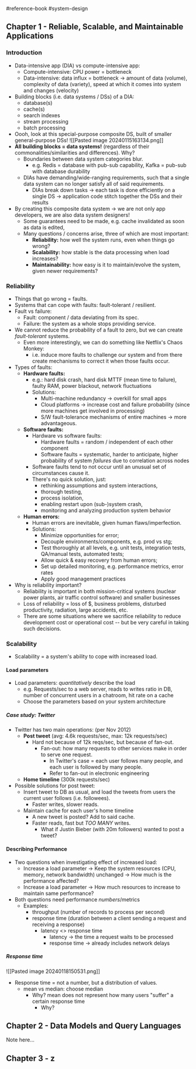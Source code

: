 #reference-book #system-design

## Chapter 1 - Reliable, Scalable, and Maintainable Applications

### Introduction
- Data-intensive app (DIA) vs compute-intensive app:
	- Compute-intensive: CPU power = bottleneck
	- Data-intensive: data influx = bottleneck -> amount of data (volume), complexity of data (variety), speed at which it comes into system and changes (velocity)
- Building blocks (i.e. data systems / DSs) of a DIA:
	- database(s)
	- cache(s)
	- search indexes
	- stream processing
	- batch processing
- Oooh, look at this special-purpose composite DS, built of smaller general-purpose DSs!
	![[Pasted image 20240115163134.png]]
- **All building blocks = data systems!** (regardless of their commonalities/similarities and differences). Why?
	- Boundaries between data system categories blur.
		- e.g. Redis = database with pub-sub capability, Kafka = pub-sub with database durability
	- DIAs have demanding/wide-ranging requirements, such that a single data system can no longer satisfy all of said requirements.
		- DIAs break down tasks -> each task is done efficiently on a single DS -> application code stitch together the DSs and their results
- By creating this composite data system -> we are not only app developers, we are also data system designers!
	- Some guarantees need to be made, e.g. cache invalidated as soon as data is edited, 
	- Many questions / concerns arise, three of which are most important:
		- **Reliability:** how well the system runs, even when things go wrong?
		- **Scalability:** how stable is the data processing when load increases?
		- **Maintainability:** how easy is it to maintain/evolve the system, given newer requirements?
### Reliability
- Things that go wrong = faults.
- Systems that can cope with faults: fault-tolerant / resilient.
- Fault vs failure:
	- Fault: component / data deviating from its spec.
	- Failure: the system as a whole stops providing service.
- We cannot reduce the probability of a fault to zero, but we can create *fault-tolerant* systems.
	- Even more interestingly, we can do something like Netflix's Chaos Monkey:
		- i.e. induce more faults to challenge our system and from there create mechanisms to correct it when those faults occur.
- Types of faults:
	- **Hardware faults:**
		- e.g.: hard disk crash, hard disk MTTF (mean time to failure), faulty RAM, power blackout, network fluctuations
		- Solutions:
			- Multi-machine redundancy -> overkill for small apps
			- Cloud platforms -> increase cost and failure probability (since more machines get involved in processing)
			- S/W fault-tolerance mechanisms of entire machines -> more advantageous.
	- **Software faults:**
		- Hardware vs software faults:
			- Hardware faults = random / independent of each other component
			- Software faults = systematic, harder to anticipate, higher probability of system *failures* due to correlation across nodes
		- Software faults tend to not occur until an unusual set of circumstances cause it.
		- There's no quick solution, just:
			- rethinking assumptions and system interactions,
			- thorough testing,
			- process isolation,
			- enabling restart upon (sub-)system crash,
			- monitoring and analyzing production system behavior
	- **Human errors:**
		- Human errors are inevitable, given human flaws/imperfection.
		- Solutions:
			- Minimize opportunities for error;
			- Decouple environments/components, e.g. prod vs stg;
			- Test thoroughly at all levels, e.g. unit tests, integration tests, QA/manual tests, automated tests;
			- Allow quick & easy recovery from human errors;
			- Set up detailed monitoring, e.g. performance metrics, error rates
			- Apply good management practices
- Why is reliability important?
	- Reliability is important in both mission-critical systems (nuclear power plants, air traffic control software) and smaller businesses
	- Loss of reliability = loss of $, business problems, disturbed productivity, radiation, large accidents, etc.
	- There are some situations where we sacrifice reliability to reduce development cost or operational cost -- but be very careful in taking such decisions.
### Scalability
- Scalability = a system's ability to cope with increased load.
#### Load parameters
- Load parameters: *quantitatively* describe the load
	- e.g. Requests/sec to a web server, reads to writes ratio in DB, number of concurrent users in a chatroom, hit rate on a cache
	- Choose the parameters based on your system architecture
##### **Case study: Twitter**
- Twitter has two main operations: (per Nov 2012)
	- **Post tweet** (avg: 4.6k requests/sec, max: 12k requests/sec)
		- Hard not because of 12k reqs/sec, but because of fan-out.
			- Fan-out: how many requests to other services make in order to serve one request.
				- In Twitter's case = each user follows many people, and each user is followed by many people.
				- Refer to fan-out in electronic engineering
	- **Home timeline** (300k requests/sec)
- Possible solutions for post tweet:
	- Insert tweet to DB as usual, and load the tweets from users the current user follows (i.e. followees).
		- Faster writes, slower reads.
	- Maintain cache for each user's home timeline
		- A new tweet is posted? Add to said cache.
		- Faster reads, fast but *TOO MANY* writes.
			- What if Justin Bieber (with 20m followers) wanted to post a tweet?
#### Describing Performance
- Two questions when investigating effect of increased load:
	- Increase a load parameter -> Keep the system resources (CPU, memory, network bandwidth) unchanged -> How much is the performance affected?
	- Increase a load parameter -> How much resources to increase to maintain same performance?
- Both questions need performance *numbers*/metrics
	- Examples:
		- throughput (number of records to process per second)
		- response time (duration between a client sending a request and receiving a response)
			- latency <> response time
				- latency -> the time a request waits to be processed
				- response time -> already includes network delays
##### Response time
![[Pasted image 20240118150531.png]]
- Response time = not a number, but a distribution of values.
	- mean vs median: choose median
		- Why? mean does not represent how many users "suffer" a certain response time
			- Why? 

## Chapter 2 - Data Models and Query Languages

Note here...
## Chapter 3 - z